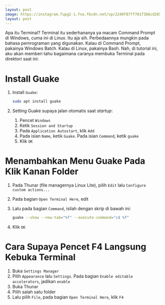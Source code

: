 ```yaml
---
layout: post
image: https://instagram.fupg2-1.fna.fbcdn.net/vp/2240f877f781f3b6cd26517df19ec0d9/5CE6775A/t51.2885-15/e35/51573447_1866022750174380_5878546579872551077_n.jpg?_nc_ht=instagram.fupg2-1.fna.fbcdn.net&_nc_cat=100
layout: post
---
```


Apa itu Terminal? Terminal itu sederhananya ya macam Command Prompt di Windows, cuma ini di Linux. Itu aja sih. Perbedaannya mungkin pada bahasa pemrograman yang digunakan. Kalau di Command Prompt, pakainya Windows Batch. Kalau di Linux, pakainya Bash. Nah, di tutorial ini, aku akan memberi tahu bagaimana caranya membuka Terminal pada direktori saat ini:

# Install Guake

1. Install `Guake`:

	```bash
	sudo apt install guake
	```

2. Setting Guake supaya jalan otomatis saat _startup_:

	1. Pencet `Windows`
	2. Ketik `Session and Startup`
	3. Pada `Application Autostart`, klik `Add`
	4. Pada isian `Name`, ketik `Guake`. Pada isian `Command`, ketik `guake`
	5. Klik `OK`

# Menambahkan Menu Guake Pada Klik Kanan Folder

1. Pada Thunar (file managernya Linux Lite), pilih `Edit` lalu `Configure custom actions...`

2. Pada bagian `Open Terminal Here`, edit

3. Lalu pada bagian `Command`, isilah dengan skrip di bawah ini:

	```bash
	guake --show --new-tab="%f" --execute-command="cd %f"
	```

4. Klik `OK`

# Cara Supaya Pencet F4 Langsung Kebuka Terminal

1. Buka `Settings Manager`
2. Pilih `Appearance` lalu `Settings`. Pada bagian `Enable editable accelerators`, jadikan `enable`
3. Buka Thunar
4. Pilih salah satu folder
5. Lalu pilih `File`, pada bagian `Open Terminal Here`, klik `F4`